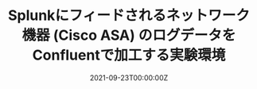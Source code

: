 ---
title: Splunkにフィードされるネットワーク機器 (Cisco ASA) のログデータをConfluentで加工する実験環境
summary: "ネットワーク機器のログをSplunkのUniversal Forwarderを利用してConfluentに転送し、ストリーム処理後にSplunkのHECに転送するサンドボックス環境。Splunk Universal Forwarderから送られるログを、Confluent内で機器ログ (CISCO ASA) とUniversal Forwarder自身のログ (SPLUNKD) にストリーム処理で分類。ストリーム処理にはksqlDBを利用。"
authors:
  - hashi
tags:
  - Confluent Platform
  - ksqlDB
  - Splunk
  - Elasticsearch
  - SIEM
  - Stream Processing
date: '2021-09-23T00:00:00Z'

links:
url_code: 'https://github.com/confluent-jp/demo-cp-splunk-elastic'
url_pdf: ''
url_slides: ''
url_video: ''
---